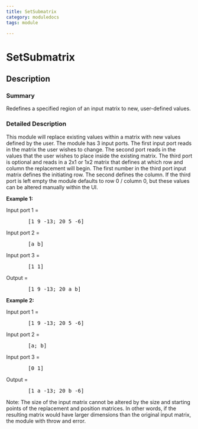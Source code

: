 ```yaml
---
title: SetSubmatrix
category: moduledocs
tags: module

---
```


# SetSubmatrix

## Description

### Summary

Redefines a specified region of an input matrix to new, user-defined values.

### Detailed Description

This module will replace existing values within a matrix with new values defined by the user. The module has 3 input ports. The first input port reads in the matrix the user wishes to change. The second port reads in the values that the user wishes to place inside the existing matrix. The third port is optional and reads in a 2x1 or 1x2 matrix that defines at which row and column the replacement will begin. The first number in the third port input matrix defines the initiating row. The second defines the column. If the third port is left empty the module defaults to row 0 / column 0, but these values can be altered manually within the UI.

**Example 1:**

Input port 1 = 
<pre>
       [1 9 -13; 20 5 -6]
</pre>

Input port 2 = 
<pre>
       [a b]
</pre>

Input port 3 = 
<pre>
       [1 1]
</pre>


Output = 
<pre>
       [1 9 -13; 20 a b]
</pre>


**Example 2:**

Input port 1 = 
<pre>
       [1 9 -13; 20 5 -6]
</pre>

Input port 2 = 
<pre>
       [a; b]
</pre>

Input port 3 = 
<pre>
       [0 1]
</pre>


Output = 
<pre>
       [1 a -13; 20 b -6]
</pre>


Note: The size of the input matrix cannot be altered by the size and starting points of the replacement and position matrices. In other words, if the resulting matrix would have larger dimensions than the original input matrix, the module with throw and error.
